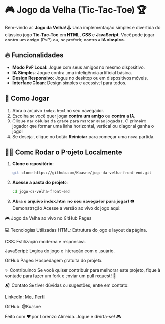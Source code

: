 # 🎮 Jogo da Velha (Tic-Tac-Toe) 🏆

Bem-vindo ao **Jogo da Velha**! 🕹️ Uma implementação simples e divertida do clássico jogo **Tic-Tac-Toe** em **HTML**, **CSS** e **JavaScript**. Você pode jogar contra um amigo (PvP) ou, se preferir, contra a **IA simples**.

## 🔥 Funcionalidades

- **Modo PvP Local**: Jogue com seus amigos no mesmo dispositivo.
- **IA Simples**: Jogue contra uma inteligência artificial básica.
- **Design Responsivo**: Jogue no desktop ou em dispositivos móveis.
- **Interface Clean**: Design simples e acessível para todos.

## 🚀 Como Jogar

1. Abra o arquivo `index.html` no seu navegador.
2. Escolha se você quer jogar **contra um amigo** ou **contra a IA**.
3. Clique nas células da grade para marcar suas jogadas. O primeiro jogador que formar uma linha horizontal, vertical ou diagonal ganha o jogo!
4. Se desejar, clique no botão **Reiniciar** para começar uma nova partida.

## 🧑‍💻 Como Rodar o Projeto Localmente

1. **Clone o repositório**:
   ```bash
   git clone https://github.com/Kuasne/jogo-da-velha-front-end.git
   ```
2. **Acesse a pasta do projeto**:
     ```bash
   cd jogo-da-velha-front-end
   ```
3. **Abra o arquivo index.html no seu navegador para jogar!**
   📷 Demonstração
Acesse a versão ao vivo do jogo aqui:

🎮 Jogo da Velha ao vivo no GitHub Pages

💻 Tecnologias Utilizadas
HTML: Estrutura do jogo e layout da página.

CSS: Estilização moderna e responsiva.

JavaScript: Lógica do jogo e interação com o usuário.

GitHub Pages: Hospedagem gratuita do projeto.

✨ Contribuindo
Se você quiser contribuir para melhorar este projeto, fique à vontade para fazer um fork e enviar um pull request! 💪

📬 Contato
Se tiver dúvidas ou sugestões, entre em contato:

LinkedIn: [Meu Perfil](https://www.linkedin.com/in/codewithalmeida/)

GitHub: @Kuasne

Feito com ❤️ por Lorenzo Almeida. Jogue e divirta-se! 🎮
